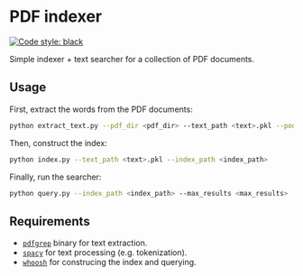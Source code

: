 # PDF indexer

[![Code style: black](https://img.shields.io/badge/code%20style-black-000000.svg)](https://github.com/psf/black)

Simple indexer + text searcher for a collection of PDF documents.

## Usage

First, extract the words from the PDF documents:
```bash
python extract_text.py --pdf_dir <pdf_dir> --text_path <text>.pkl --pool_size <pool_size>
```

Then, construct the index:
```bash
python index.py --text_path <text>.pkl --index_path <index_path>
```

Finally, run the searcher:
```bash
python query.py --index_path <index_path> --max_results <max_results>
```

## Requirements
- [`pdfgrep`](https://pdfgrep.org/) binary for text extraction.
- [`spacy`](https://spacy.io/) for text processing (e.g. tokenization).
- [`whoosh`](https://whoosh.readthedocs.io/en/latest/index.html) for construcing the index and querying.
